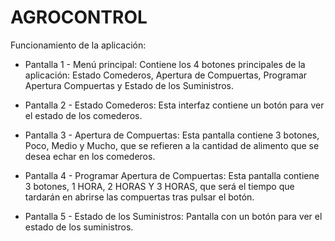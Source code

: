 # AGROCONTROL

Funcionamiento de la aplicación:

+ Pantalla 1 - Menú principal: Contiene los 4 botones principales de la aplicación: Estado Comederos, Apertura de Compuertas, Programar Apertura Compuertas y Estado de los Suministros.

+ Pantalla 2 - Estado Comederos: Esta interfaz contiene un botón para ver el estado de los comederos.

+ Pantalla 3 - Apertura de Compuertas: Esta pantalla contiene 3 botones, Poco, Medio y Mucho, que se refieren a la cantidad de alimento que se desea echar en los comederos.

+ Pantalla 4 - Programar Apertura de Compuertas: Esta pantalla contiene 3 botones, 1 HORA, 2 HORAS Y 3 HORAS, que será el tiempo que tardarán en abrirse las compuertas tras pulsar el botón.

+ Pantalla 5 - Estado de los Suministros: Pantalla con un botón para ver el estado de los suministros.
